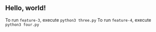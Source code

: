 ## Hello, world!

To run `feature-3`, execute `python3 three.py`
To run `feature-4`, execute `python3 four.py`


